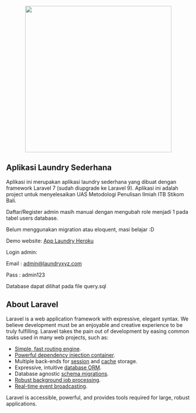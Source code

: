 <p align="center"><img src="https://laravel.com/img/logotype.min.svg" width="400"></p>

## Aplikasi Laundry Sederhana

Aplikasi ini merupakan aplikasi laundry sederhana yang dibuat dengan framework Laravel 7 (sudah diupgrade ke Laravel 9). Aplikasi ini adalah project untuk menyelesaikan UAS Metodologi Penulisan Ilmiah ITB Stikom Bali.

Daftar/Register admin masih manual dengan mengubah role menjadi 1 pada tabel users database.

Belum menggunakan migration atau eloquent, masi belajar :D

Demo website: [App Laundry Heroku](http://mpi-applaundry.herokuapp.com)

Login admin:

Email : admin@laundryxyz.com

Pass : admin123

Database dapat dilihat pada file query.sql

## About Laravel

Laravel is a web application framework with expressive, elegant syntax. We believe development must be an enjoyable and creative experience to be truly fulfilling. Laravel takes the pain out of development by easing common tasks used in many web projects, such as:

-   [Simple, fast routing engine](https://laravel.com/docs/routing).
-   [Powerful dependency injection container](https://laravel.com/docs/container).
-   Multiple back-ends for [session](https://laravel.com/docs/session) and [cache](https://laravel.com/docs/cache) storage.
-   Expressive, intuitive [database ORM](https://laravel.com/docs/eloquent).
-   Database agnostic [schema migrations](https://laravel.com/docs/migrations).
-   [Robust background job processing](https://laravel.com/docs/queues).
-   [Real-time event broadcasting](https://laravel.com/docs/broadcasting).

Laravel is accessible, powerful, and provides tools required for large, robust applications.
